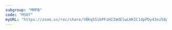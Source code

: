 ```yaml
---
subgroup: "MMPB"
code: "MS07"
myURL: "https://zoom.us/rec/share/YBKq55ibPFzHIIWdElwLHKIC1dpPDy43ez58pdh8AV-1meJOksKSE3OiSGWOa2yD.YEo2MyfsZ_bUOH-L?startTime=1623774030000"
---
```

